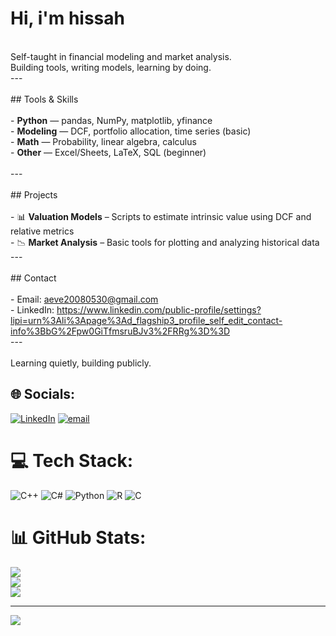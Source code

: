# Hi, i'm hissah<br>

<br>Self-taught in financial modeling and market analysis.  <br>Building tools, writing models, learning by doing.<br>---<br><br>## Tools & Skills<br><br>- **Python** — pandas, NumPy, matplotlib, yfinance  <br>- **Modeling** — DCF, portfolio allocation, time series (basic)  <br>- **Math** — Probability, linear algebra, calculus  <br>- **Other** — Excel/Sheets, LaTeX, SQL (beginner)<br><br>---<br><br>## Projects<br><br>- 📊 **Valuation Models** – Scripts to estimate intrinsic value using DCF and relative metrics  <br>- 📉 **Market Analysis** – Basic tools for plotting and analyzing historical data  <br>---<br><br>## Contact<br><br>- Email: aeve20080530@gmail.com<br>- LinkedIn: https://www.linkedin.com/public-profile/settings?lipi=urn%3Ali%3Apage%3Ad_flagship3_profile_self_edit_contact-info%3BbG%2Fpw0GiTfmsruBJv3%2FRRg%3D%3D<br>---<br><br>Learning quietly, building publicly.<br>


## 🌐 Socials:
[![LinkedIn](https://img.shields.io/badge/LinkedIn-%230077B5.svg?logo=linkedin&logoColor=white)](https://linkedin.com/in/https://www.linkedin.com/public-profile/settings?lipi=urn%3Ali%3Apage%3Ad_flagship3_profile_self_edit_contact-info%3BCFW52h3RTIOCPqpvUlBEEg%3D%3D) [![email](https://img.shields.io/badge/Email-D14836?logo=gmail&logoColor=white)](mailto:aeve20080530@gmail.com) 

# 💻 Tech Stack:
![C++](https://img.shields.io/badge/c++-%2300599C.svg?style=for-the-badge&logo=c%2B%2B&logoColor=white) ![C#](https://img.shields.io/badge/c%23-%23239120.svg?style=for-the-badge&logo=csharp&logoColor=white) ![Python](https://img.shields.io/badge/python-3670A0?style=for-the-badge&logo=python&logoColor=ffdd54) ![R](https://img.shields.io/badge/r-%23276DC3.svg?style=for-the-badge&logo=r&logoColor=white) ![C](https://img.shields.io/badge/c-%2300599C.svg?style=for-the-badge&logo=c&logoColor=white)
# 📊 GitHub Stats:
![](https://github-readme-stats.vercel.app/api?username=aeve20080530&theme=dark&hide_border=false&include_all_commits=false&count_private=false)<br/>
![](https://nirzak-streak-stats.vercel.app/?user=aeve20080530&theme=dark&hide_border=false)<br/>
![](https://github-readme-stats.vercel.app/api/top-langs/?username=aeve20080530&theme=dark&hide_border=false&include_all_commits=false&count_private=false&layout=compact)

---
[![](https://visitcount.itsvg.in/api?id=aeve20080530&icon=0&color=0)](https://visitcount.itsvg.in)

<!-- Proudly created with GPRM ( https://gprm.itsvg.in ) -->
